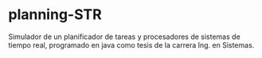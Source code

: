 # planning-STR
Simulador de un planificador de tareas y procesadores de sistemas de tiempo real, programado en java como tesis de la carrera Ing. en Sistemas.  
